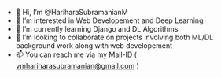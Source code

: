 - 👋 Hi, I’m @HariharaSubramanianM
- 👀 I’m interested in Web Developement and Deep Learning
- 🌱 I’m currently learning Django and DL Algorithms
- 💞️ I’m looking to collaborate on projects involving both ML/DL background work along with web developement
- 📫 You can reach me via my Mail-ID ( vmhariharasubramanian@gmail.com )

<!---
HariharaSubramanianM/HariharaSubramanianM is a ✨ special ✨ repository because its `README.md` (this file) appears on your GitHub profile.
You can click the Preview link to take a look at your changes.
--->
